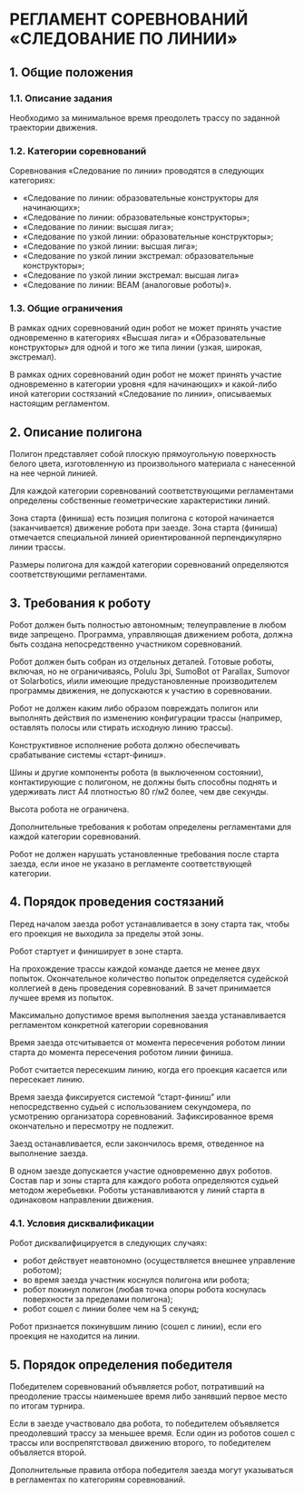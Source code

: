 # РЕГЛАМЕНТ СОРЕВНОВАНИЙ «СЛЕДОВАНИЕ ПО ЛИНИИ»

## 1. Общие положения

### 1.1. Описание задания
Необходимо за минимальное время преодолеть трассу по заданной траектории движения.

### 1.2. Категории соревнований
Соревнования «Следование по линии» проводятся в следующих категориях:
* «Следование по линии: образовательные конструкторы для начинающих»;
* «Следование по линии: образовательные конструкторы»;
* «Следование по линии: высшая лига»;
* «Следование по узкой линии: образовательные конструкторы»;
* «Следование по узкой линии: высшая лига»;
* «Следование по узкой линии экстремал: образовательные конструкторы»;
* «Следование по узкой линии экстремал: высшая лига»
* «Следование по линии: BEAM (аналоговые роботы)».

### 1.3. Общие ограничения
В рамках одних соревнований один робот не может принять участие одновременно в категориях «Высшая лига» и «Образовательные конструкторы» для одной и того же типа линии (узкая, широкая, экстремал).

В рамках одних соревнований один робот не может принять участие одновременно в категории уровня «для начинающих» и какой-либо иной категории состязаний «Следование по линии», описываемых настоящим регламентом.

## 2. Описание полигона
Полигон представляет собой плоскую прямоугольную поверхность белого цвета, изготовленную из произвольного материала с нанесенной на нее черной линией.

Для каждой категории соревнований соответствующими регламентами определены собственные геометрические характеристики линий.

Зона старта (финиша) есть позиция полигона с которой начинается (заканчивается) движение робота при заезде. Зона старта (финиша) отмечается специальной линией ориентированной перпендикулярно линии трассы. 

Размеры полигона для каждой категории соревнований определяются соответствующими регламентами.

## 3. Требования к роботу
Робот должен быть полностью автономным; телеуправление в любом виде запрещено. Программа, управляющая движением робота, должна быть создана непосредственно участником соревнований. 

Робот должен быть собран из отдельных деталей. Готовые роботы,  включая, но не ограничиваясь, Polulu 3pi, SumoBot от Parallax, Sumovor от Solarbotics, и\или имеющие предустановленные производителем программы движения, не допускаются к участию в соревновании.

Робот не должен каким либо образом  повреждать полигон или выполнять действия по изменению  конфигурации трассы (например, оставлять  полосы или  стирать исходную линию трассы).

Конструктивное исполнение робота должно обеспечивать срабатывание системы «старт-финиш».

Шины и другие компоненты робота (в выключенном состоянии), контактирующие с полигоном, не должны быть способны поднять и удерживать лист A4 плотностью 80 г/м2 более, чем две секунды.

Высота робота не ограничена.

Дополнительные требования к роботам определены регламентами для каждой категории соревнований. 

Робот не должен нарушать установленные требования после старта заезда, если иное не указано в регламенте соответствующей категории.

## 4. Порядок проведения состязаний
Перед началом заезда робот устанавливается в зону старта  так, чтобы  его  проекция не выходила за пределы этой зоны.

Робот стартует и финиширует в зоне старта.

На прохождение трассы каждой команде дается не менее двух попыток. Окончательное  количество попыток определяется судейской коллегией в день проведения соревнований. В зачет принимается лучшее время из попыток.

Максимально допустимое время выполнения заезда устанавливается регламентом конкретной категории соревнования

Время заезда отсчитывается от момента пересечения роботом линии старта до момента пересечения роботом линии финиша.

Робот считается пересекшим линию, когда его проекция касается или пересекает линию.

Время заезда фиксируется системой “старт-финиш” или непосредственно судьей с использованием секундомера, по усмотрению организатора соревнований. Зафиксированное время окончательно и пересмотру не подлежит.

Заезд останавливается, если закончилось время, отведенное на выполнение заезда.

В одном заезде допускается участие одновременно двух роботов. Состав пар и зоны старта для каждого робота определяются судьей методом  жеребьевки. Роботы устанавливаются у линий старта в одинаковом направлении движения.

### 4.1. Условия дисквалификации 
Робот дисквалифицируется в следующих случаях:
* робот действует неавтономно (осуществляется внешнее управление роботом);
* во время заезда участник коснулся полигона или робота;
* робот покинул полигон (любая точка опоры робота коснулась поверхности за пределами полигона);
* робот сошел с линии более чем на 5 секунд;

Робот признается покинувшим линию (сошел с линии), если  его проекция не находится на линии. 

## 5. Порядок определения победителя
Победителем соревнований объявляется робот, потративший на преодоление трассы наименьшее время либо занявший первое место по итогам турнира.

Если в заезде участвовало два робота, то победителем объявляется преодолевший трассу за меньшее время. Если один из роботов сошел с трассы или воспрепятствовал движению второго, то победителем объвляется второй.

Дополнительные правила отбора победителя заезда могут указываться в регламентах по категориям соревнований.
